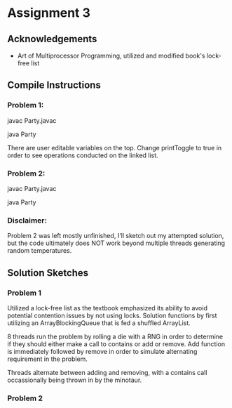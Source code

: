 
# Assignment 3



## Acknowledgements

 - Art of Multiprocessor Programming, utilized and modified book's lock-free list
## Compile Instructions
### Problem 1:

javac Party.javac

java Party

There are user editable variables on the top.
Change printToggle to true in order to see operations conducted on the linked list.

### Problem 2:

javac Party.javac

java Party

### Disclaimer: 
Problem 2 was left mostly unfinished, I'll sketch out my attempted solution, but the code
ultimately does NOT work beyond multiple threads generating random temperatures.


## Solution Sketches

### Problem 1
Utilized a lock-free list as the textbook emphasized its ability to avoid potential
contention issues by not using locks.
Solution functions by first utilizing an ArrayBlockingQueue that is fed a
shuffled ArrayList<Integer>.

8 threads run the problem by rolling a die with a RNG in order to determine
if they should either make a call to contains or add or remove. Add function
is immediately followed by remove in order to simulate alternating requirement in the problem.

Threads alternate between adding and removing, with a contains call occassionally being thrown in
by the minotaur.



### Problem 2

